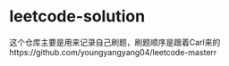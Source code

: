# leetcode-solution
这个仓库主要是用来记录自己刷题，刷题顺序是跟着Carl来的https://github.com/youngyangyang04/leetcode-masterr
